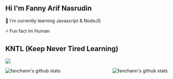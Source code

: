 
## Hi I'm Fanny Arif Nasrudin

🧠 I'm currently learning Javascript & NodeJS

⚡️ Fun fact im Human

## KNTL (Keep Never Tired Learning)

![](https://c.tenor.com/ogVQTasAMTMAAAAC/anime-houtarou.gif)

<img align="left" alt="fanchann's github stats" src="https://github-readme-stats.vercel.app/api/top-langs/?username=fanchann&count_private=true&show_icons=true&hide_border=true&include_all_commits=true&line_height=24&theme=radical"/>

<img align="right" alt="fanchann's github stats" src="https://github-readme-stats.vercel.app/api?username=fanchann&count_private=true&show_icons=true&hide_border=true&include_all_commits=true&line_height=24&theme=radical"/>
